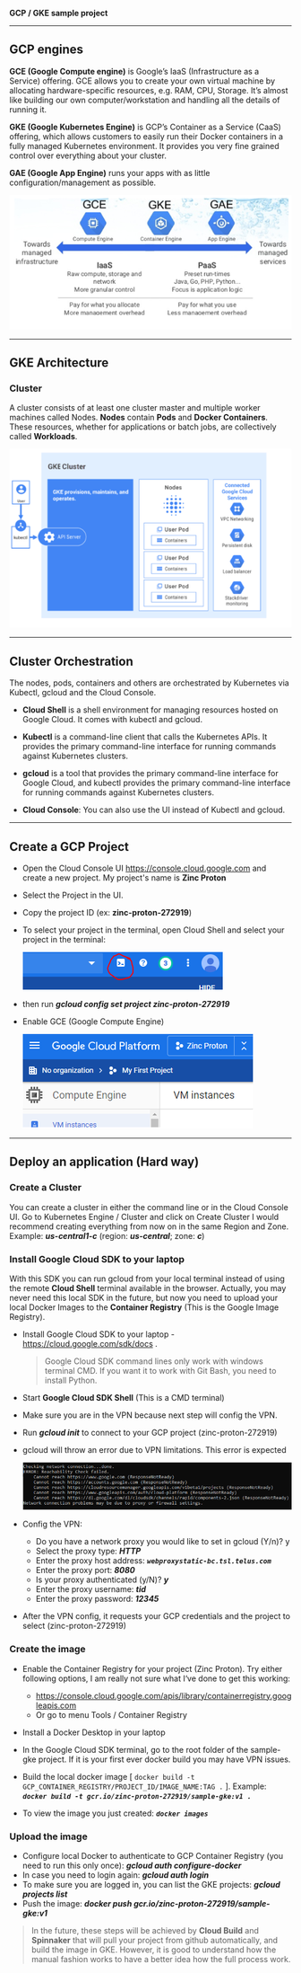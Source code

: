 **GCP / GKE sample project**


***
## GCP engines
**GCE (Google Compute engine)** is Google’s IaaS (Infrastructure as a Service) offering. GCE allows you to create your own virtual machine by allocating hardware-specific resources, e.g. RAM, CPU, Storage. It’s almost like building our own computer/workstation and handling all the details of running it.

**GKE (Google Kubernetes Engine)** is GCP’s Container as a Service (CaaS) offering, which allows customers to easily run their Docker containers in a fully managed Kubernetes environment. It provides you very fine grained control over everything about your cluster.

**GAE (Google App Engine)** runs your apps with as little configuration/management as possible.

![Engines](./docs/engines.png)


***
## GKE Architecture

### Cluster
A cluster consists of at least one cluster master and multiple worker machines called Nodes.
**Nodes** contain **Pods** and **Docker Containers**. These resources, whether for applications or batch jobs, are collectively called **Workloads**.

![Cluster](./docs/cluster.png)


***
## Cluster Orchestration
The nodes, pods, containers and others are orchestrated by Kubernetes via Kubectl, gcloud and the Cloud Console.

* **Cloud Shell** is a shell environment for managing resources hosted on Google Cloud. It comes with kubectl and gcloud.

* **Kubectl** is a command-line client that calls the Kubernetes APIs. It provides the primary command-line interface for running commands against Kubernetes clusters.

* **gcloud** is a tool that provides the primary command-line interface for Google Cloud, and kubectl provides the primary command-line interface for running commands against Kubernetes clusters.

* **Cloud Console**: You can also use the UI instead of Kubectl and gcloud.


***
## Create a GCP Project

* Open the Cloud Console UI https://console.cloud.google.com and create a new project. My project's name is **Zinc Proton**
* Select the Project in the UI.
* Copy the project ID (ex: **zinc-proton-272919**)
* To select your project in the terminal, open Cloud Shell and select your project in the terminal:

    ![cloud-shell-icon](./docs/cloud-shell-icon.png)

* then run ***gcloud config set project zinc-proton-272919***
* Enable GCE (Google Compute Engine)
    
    ![gce](./docs/gce.png)


***
## Deploy an application (Hard way)

### Create a Cluster
You can create a cluster in either the command line or in the Cloud Console UI. Go to Kubernetes Engine / Cluster and click on Create Cluster
I would recommend creating everything from now on in the same Region and Zone.
Example: ***us-central1-c*** (region: ***us-central***; zone: ***c***)

### Install Google Cloud SDK to your laptop
With this SDK you can run gcloud from your local terminal instead of using the remote **Cloud Shell** terminal available in the browser.
Actually, you may never need this local SDK in the future, but now you need to upload your local Docker Images to the **Container Registry** (This is the Google Image Registry).

* Install Google Cloud SDK to your laptop - https://cloud.google.com/sdk/docs .
    > Google Cloud SDK command lines only work with windows terminal CMD. If you want it to work with Git Bash, you need to install Python.
* Start **Google Cloud SDK Shell** (This is a CMD terminal)
* Make sure you are in the VPN because next step will config the VPN.
* Run ***gcloud init*** to connect to your GCP project (zinc-proton-272919)
* gcloud will throw an error due to VPN limitations. This error is expected

    ![vpn error](./docs/vpn-error.png)

* Config the VPN:
    * Do you have a network proxy you would like to set in gcloud (Y/n)?  y
    * Select the proxy type:  ***HTTP***
    * Enter the proxy host address: ***`webproxystatic-bc.tsl.telus.com`***
    * Enter the proxy port: ***8080***
    * Is your proxy authenticated (y/N)?  ***y***
    * Enter the proxy username: ***tid***
    * Enter the proxy password: ***12345***
* After the VPN config, it requests your GCP credentials and the project to select (zinc-proton-272919)

### Create the image
* Enable the Container Registry for your project (Zinc Proton). Try either following options, I am really not sure what I‘ve done to get this working:
    * https://console.cloud.google.com/apis/library/containerregistry.googleapis.com
    * Or go to menu Tools / Container Registry
* Install a Docker Desktop in your laptop

* In the Google Cloud SDK terminal, go to the root folder of the sample-gke project. If it is your first ever docker build you may have VPN issues.
* Build the local docker image [ `docker build -t GCP_CONTAINER_REGISTRY/PROJECT_ID/IMAGE_NAME:TAG .` ]. Example: ***`docker build -t gcr.io/zinc-proton-272919/sample-gke:v1 .`***
* To view the image you just created: ***`docker images`***

### Upload the image
* Configure local Docker to authenticate to GCP Container Registry (you need to run this only once): ***gcloud auth configure-docker***
* In case you need to login again: ***gcloud auth login***
* To make sure you are logged in, you can list the GKE projects: ***gcloud projects list***
* Push the image: ***docker push gcr.io/zinc-proton-272919/sample-gke:v1***

> In the future, these steps will be achieved by **Cloud Build** and **Spinnaker** that will pull your project from github automatically, and build the image in GKE. However, it is good to understand how the manual fashion works to have a better idea how the full process work.

